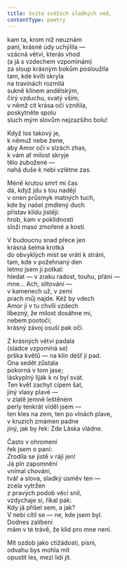 ```yaml
---
title: Svite svěžích sladkých vod,
contentType: poetry
---
```


<section>

kam ta, krom níž neuznám  
paní, krásné údy uchýlila —  
vzácná větvi, kterás vhod  
(a já s vzdechem vzpomínám)  
za sloup krásným bokům posloužila  
tam, kde kvítí skryla  
na travinách rozmilá  
sukně klínem andělským,  
čirý vzduchu, svatý vším,  
v němž cit krása očí vznítila,  
poskytněte spolu  
sluch mým slovům nejzazšího bolu!

</section>

<section>

Když los takový je,  
k němuž nebe žene,  
aby Amor oči v slzách zhas,  
k vám ať milost skryje  
tělo zubožené —  
nahá duše k nebi vzlétne zas.

</section>

<section>

Méně krutou smrt mi čas  
dá, když jdu s tou nadějí  
v onen průsmyk matných tuch,  
kde by našel zmdlený duch  
přístav klidu jistěji:  
hrob, kam v poklidnosti  
složí maso zmořené a kosti.

</section>

<section>

V budoucnu snad přece jen  
krásná šelma krotká  
do obvyklých míst se vrátí k stráni,  
tam, kde v požehnaný den  
letmo jsem ji potkal:  
hledat — v zraku radost, touhu, přání —  
mne… Ach, slitování —  
v kamenech už, v zemi  
prach můj najde. Kéž by vdech  
Amor jí v tu chvíli vzdech  
líbezný, že milost dosáhne mi,  
nebem pootočí;  
krásný závoj osuší pak oči.

</section>

<section>

Z krásných větví padala  
(sladce vzpomíná se)  
prška květů — na klín déšť jí pad.  
Ona sedět zůstala  
pokorná v tom jase;  
láskyplný liják k ní byl svát.  
Ten květ zachyt cípem šat,  
jiný vlasy plavé —  
v zlatě jemně leštěném  
perly tenkrát viděl jsem —  
ten kles na zem, ten po vlnách plave,  
v kruzích zmámen padne  
jiný, jak by řek: Zde Láska vládne.

</section>

<section>

Často v ohromení  
řek jsem o paní:  
Zrodila se jistě v ráji jen!  
Já pln zapomnění  
vnímal chování,  
tvář a slova, sladký úsměv ten —  
zcela vytržen  
z pravých podob věcí snil,  
vzdychaje si, říkal pak:  
Kdy já přišel sem, a jak?  
V nebi cítil se — ne, kde jsem byl.  
Dodnes zalíbení  
mám v té trávě, že klid pro mne není.

</section>

<section>

Mít ozdob jako ctižádosti, písni,  
odvahu bys mohla mít  
opustit les, mezi lidi jít.

</section>
